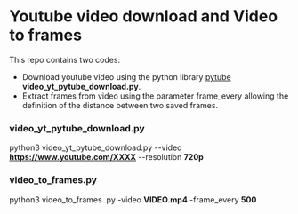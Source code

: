 # Youtube video download and Video to frames

This repo contains two codes:
- Download youtube video using the python library [pytube](https://buildmedia.readthedocs.org/media/pdf/python-pytube/latest/python-pytube.pdf) **video_yt_pytube_download.py**.
- Extract frames from video using the parameter frame_every allowing the definition of the distance between two saved frames.

### video_yt_pytube_download.py

python3 video_yt_pytube_download.py --video **https://www.youtube.com/XXXX** --resolution **720p**

### video_to_frames.py

python3 video_to_frames .py -video **VIDEO.mp4** -frame_every **500**